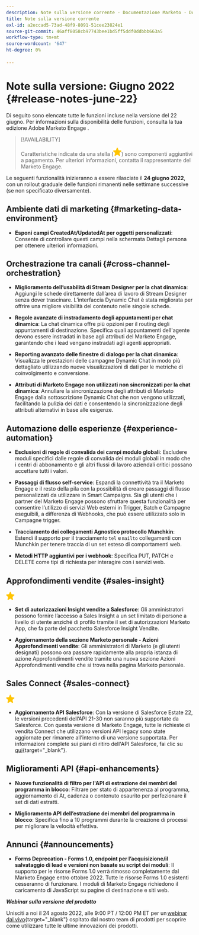 ```yaml
---
description: Note sulla versione corrente - Documentazione Marketo - Documentazione del prodotto
title: Note sulla versione corrente
exl-id: a2eccad5-73ad-48f9-8091-51cee23824e1
source-git-commit: 46aff8058cb97743bee1bd5ff5ddf0ddbbb663a5
workflow-type: tm+mt
source-wordcount: '647'
ht-degree: 0%

---
```


# Note sulla versione: Giugno 2022 {#release-notes-june-22}

Di seguito sono elencate tutte le funzioni incluse nella versione del 22 giugno. Per informazioni sulla disponibilità delle funzioni, consulta la tua edizione Adobe Marketo Engage .

>[!AVAILABILITY]
>
>Caratteristiche indicate da una stella (![stella](assets/yellow-star.png)) sono componenti aggiuntivi a pagamento. Per ulteriori informazioni, contatta il rappresentante del Marketo Engage.

Le seguenti funzionalità inizieranno a essere rilasciate il **24 giugno 2022**, con un rollout graduale delle funzioni rimanenti nelle settimane successive (se non specificato diversamente).

## Ambiente dati di marketing {#marketing-data-environment}

* **Esponi campi CreatedAt/UpdatedAt per oggetti personalizzati**: Consente di controllare questi campi nella schermata Dettagli persona per ottenere ulteriori informazioni.

## Orchestrazione tra canali {#cross-channel-orchestration}

* **Miglioramento dell’usabilità di Stream Designer per la chat dinamica**: Aggiungi le schede direttamente dall’area di lavoro di Stream Designer senza dover trascinare. L’interfaccia Dynamic Chat è stata migliorata per offrire una migliore visibilità del contenuto nelle singole schede.

* **Regole avanzate di instradamento degli appuntamenti per chat dinamica**: La chat dinamica offre più opzioni per il routing degli appuntamenti di destinazione. Specifica quali appuntamenti dell&#39;agente devono essere instradati in base agli attributi del Marketo Engage, garantendo che i lead vengano instradati agli agenti appropriati.

* **Reporting avanzato delle finestre di dialogo per la chat dinamica**: Visualizza le prestazioni delle campagne Dynamic Chat in modo più dettagliato utilizzando nuove visualizzazioni di dati per le metriche di coinvolgimento e conversione.

* **Attributi di Marketo Engage non utilizzati non sincronizzati per la chat dinamica**: Annullare la sincronizzazione degli attributi di Marketo Engage dalla sottoscrizione Dynamic Chat che non vengono utilizzati, facilitando la pulizia dei dati e consentendo la sincronizzazione degli attributi alternativi in base alle esigenze.

## Automazione delle esperienze {#experience-automation}

* **Esclusioni di regole di convalida dei campi modulo globali**: Escludere moduli specifici dalle regole di convalida dei moduli globali in modo che i centri di abbonamento e gli altri flussi di lavoro aziendali critici possano accettare tutti i valori.

* **Passaggi di flusso self-service**: Espandi la connettività tra il Marketo Engage e il resto della pila con la possibilità di creare passaggi di flusso personalizzati da utilizzare in Smart Campaigns. Sia gli utenti che i partner del Marketo Engage possono sfruttare questa funzionalità per consentire l’utilizzo di servizi Web esterni in Trigger, Batch e Campagne eseguibili, a differenza di Webhooks, che può essere utilizzato solo in Campagne trigger.

* **Tracciamento dei collegamenti Agnostico protocollo Munchkin**: Estendi il supporto per il tracciamento `tel` e `mailto` collegamenti con Munchkin per tenere traccia di un set esteso di comportamenti web.

* **Metodi HTTP aggiuntivi per i webhook**: Specifica PUT, PATCH e DELETE come tipi di richiesta per interagire con i servizi web.

## Approfondimenti vendite {#sales-insight}

![(stella)](assets/yellow-star.png)

* **Set di autorizzazioni Insight vendite a Salesforce**: Gli amministratori possono fornire l’accesso a Sales Insight a un set limitato di persone a livello di utente anziché di profilo tramite il set di autorizzazioni Marketo App, che fa parte del pacchetto Salesforce Insight Vendite.

* **Aggiornamento della sezione Marketo personale - Azioni Approfondimenti vendite**: Gli amministratori di Marketo (e gli utenti designati) possono ora passare rapidamente alla propria istanza di azione Approfondimenti vendite tramite una nuova sezione Azioni Approfondimenti vendite che si trova nella pagina Marketo personale.

## Sales Connect {#sales-connect}

![(stella)](assets/yellow-star.png)

* **Aggiornamento API Salesforce**: Con la versione di Salesforce Estate 22, le versioni precedenti dell’API 21-30 non saranno più supportate da Salesforce. Con questa versione di Marketo Engage, tutte le richieste di vendita Connect che utilizzano versioni API legacy sono state aggiornate per rimanere all’interno di una versione supportata. Per informazioni complete sui piani di ritiro dell&#39;API Salesforce, fai clic su [qui](https://help.salesforce.com/s/articleView?language=en_US&amp;type=1&amp;id=000354473){target=&quot;_blank&quot;}.

## Miglioramenti API {#api-enhancements}

* **Nuove funzionalità di filtro per l&#39;API di estrazione dei membri del programma in blocco**: Filtrare per stato di appartenenza al programma, aggiornamento di At, cadenza o contenuto esaurito per perfezionare il set di dati estratti.

* **Miglioramento API dell’estrazione dei membri del programma in blocco**: Specifica fino a 10 programmi durante la creazione di processi per migliorare la velocità effettiva.

## Annunci {#announcements}

* **Forms Deprecation - Forms 1.0, endpoint per l’acquisizione/il salvataggio di lead e versioni non basate su script dei moduli**: Il supporto per le risorse Forms 1.0 verrà rimosso completamente dal Marketo Engage entro ottobre 2022. Tutte le risorse Forms 1.0 esistenti cesseranno di funzionare. I moduli di Marketo Engage richiedono il caricamento di JavaScript su pagine di destinazione e siti web.

**_Webinar sulla versione del prodotto_**

Unisciti a noi il 24 agosto 2022, alle 9:00 PT / 12:00 PM ET per un [webinar dal vivo](https://engage.marketo.com/2022_June_August_Release_Webinar_RegistrationPage.html){target=&quot;_blank&quot;} ospitato dal nostro team di prodotti per scoprire come utilizzare tutte le ultime innovazioni dei prodotti.
